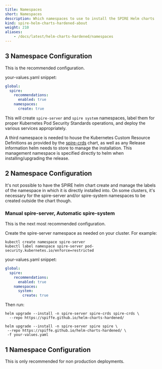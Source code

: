```yaml
---
title: Namespaces
short: Namespaces
description: Which namespaces to use to install the SPIRE Helm charts
kind: spire-helm-charts-hardened-about
weight: 210
aliases:
    - /docs/latest/helm-charts-hardened/namespaces
---
```


## 3 Namespace Configuration

This is the recommended configuration.

your-values.yaml snippet:
```yaml
global:
  spire:
    recommendations:
      enabled: true
    namespaces:
      create: true
```

This will create `spire-server` and `spire system` namespaces, label them
for proper Kubernetes Pod Security Standards operations, and deploy the various
services appropriately.

A third namespace is needed to house the Kubernetes Custom Resource Definitions
as provided by the [spire-crds](https://artifacthub.io/packages/helm/spiffe/spire-crds) chart, as well as any Release information helm
needs to store to manage the installation. This management namespace is specified
directly to helm when installing/upgrading the release.

## 2 Namespace Configuration

It's not possible to have the SPIRE helm chart create and manage the labels of
the namespace in which it is directly installed into. On some clusters, it's necessary
for the spire-server and/or spire-system namespaces to be created outside the chart
though.

### Manual spire-server, Automatic spire-system

This is the next most recommended configuration.

Create the spire-server namespace as needed on your cluster. For example:
```shell
kubectl create namespace spire-server
kubectl label namespace spire-server pod-security.kubernetes.io/enforce=restricted
```

your-values.yaml snippet:
```yaml
global:
  spire:
    recommendations:
      enabled: true
    namespaces:
      system:
        create: true
```

Then run:
```shell
helm upgrade --install -n spire-server spire-crds spire-crds \
  --repo https://spiffe.github.io/helm-charts-hardened/

helm upgrade --install -n spire-server spire spire \
 --repo https://spiffe.github.io/helm-charts-hardened/ \
 -f your-values.yaml
```

## 1 Namespace Configuration

This is only recommended for non production deployments.
